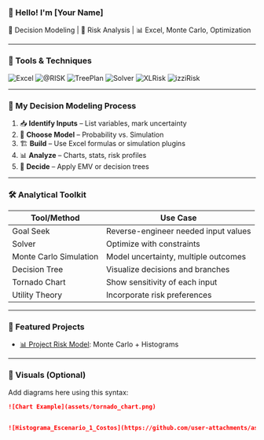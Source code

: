 ### 👋 Hello! I'm [Your Name]
🎯 Decision Modeling | 🧮 Risk Analysis | 📊 Excel, Monte Carlo, Optimization

---

### 🧰 Tools & Techniques
![Excel](https://img.shields.io/badge/Excel-Modeling-217346?logo=microsoft-excel&logoColor=white)
![@RISK](https://img.shields.io/badge/@RISK-Simulation-8A2BE2)
![TreePlan](https://img.shields.io/badge/TreePlan-Decision_Tree-00CED1)
![Solver](https://img.shields.io/badge/Solver-Optimization-FFD700)
![XLRisk](https://img.shields.io/badge/XLRisk-Monte_Carlo-B22222)
![izziRisk](https://img.shields.io/badge/izziRisk-Risk_Analysis-005BA1)

---

### 🔄 My Decision Modeling Process

1. 📥 **Identify Inputs** – List variables, mark uncertainty
2. 🧠 **Choose Model** – Probability vs. Simulation
3. 🏗️ **Build** – Use Excel formulas or simulation plugins
4. 📊 **Analyze** – Charts, stats, risk profiles
5. 🧾 **Decide** – Apply EMV or decision trees

---

### 🛠️ Analytical Toolkit

| Tool/Method             | Use Case                              |
|-------------------------|----------------------------------------|
| Goal Seek               | Reverse-engineer needed input values   |
| Solver                  | Optimize with constraints              |
| Monte Carlo Simulation  | Model uncertainty, multiple outcomes   |
| Decision Tree           | Visualize decisions and branches       |
| Tornado Chart           | Show sensitivity of each input         |
| Utility Theory          | Incorporate risk preferences           |

---

### 📁 Featured Projects

- [📊 Project Risk Model](#): Monte Carlo + Histograms

---

### 📸 Visuals (Optional)

Add diagrams here using this syntax:
```markdown
![Chart Example](assets/tornado_chart.png)


![Histograma_Escenario_1_Costos](https://github.com/user-attachments/assets/c6cb8547-4b46-4b86-a94a-db62638c8bc7)
